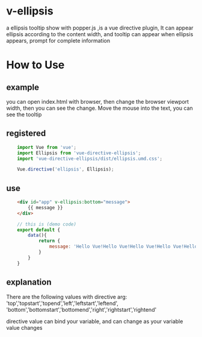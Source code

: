# v-ellipsis
a ellipsis tooltip show with popper.js ,is a vue directive plugin,
It can appear ellipsis according to the content width, and tooltip can appear when ellipsis appears, 
prompt for complete information

# How to Use
## example
you can open index.html with browser, then change the browser viewport width, then you can see the change.
Move the mouse into the text, you can see the tooltip

## registered
```javascript
    import Vue from 'vue';
    import Ellipsis from 'vue-directive-ellipsis';
    import 'vue-directive-ellipsis/dist/ellipsis.umd.css';

    Vue.directive('ellipsis', Ellipsis);
```
## use
```html
    <div id="app" v-ellipsis:bottom="message">
        {{ message }}
    </div>
```
```javascript
    // this is (demo code)
    export default {
        data(){
            return {
                message: 'Hello Vue!Hello Vue!Hello Vue!Hello Vue!Hello Vue!Hello Vue!Hello Vue!Hello Vue!Hello Vue!Hello Vue!Hello Vue!Hello Vue!Hello Vue!Hello Vue!Hello Vue!Hello Vue!'
            }
        }
    }
```

## explanation
There are the following values with directive arg:
    'top','topstart','topend','left','leftstart','leftend',
    'bottom','bottomstart','bottomend','right','rightstart','rightend'

directive value can bind your variable, and can change as your variable value changes

